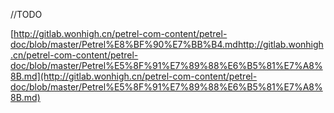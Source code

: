 //TODO

[http://gitlab.wonhigh.cn/petrel-com-content/petrel-doc/blob/master/Petrel%E8%BF%90%E7%BB%B4.mdhttp://gitlab.wonhigh.cn/petrel-com-content/petrel-doc/blob/master/Petrel%E5%8F%91%E7%89%88%E6%B5%81%E7%A8%8B.md](http://gitlab.wonhigh.cn/petrel-com-content/petrel-doc/blob/master/Petrel%E5%8F%91%E7%89%88%E6%B5%81%E7%A8%8B.md)


